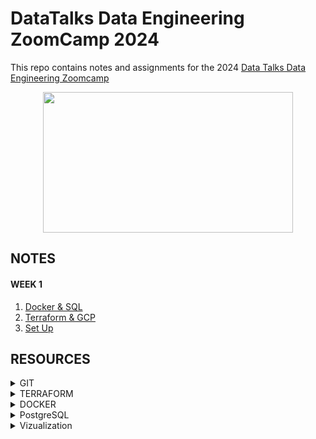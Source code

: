 # DataTalks Data Engineering ZoomCamp 2024 
This repo contains notes and assignments for the 2024 [Data Talks Data Engineering Zoomcamp](https://github.com/DataTalksClub/data-engineering-zoomcamp/tree/main)

<div align="center">
  <img src="https://github.com/inner-outer-space/de-zoomcamp-2024/assets/12296455/2689b1a3-60af-4b13-9ca5-dde96f28773c" width="400" height="225" style="margin: 0 auto;">
</div>

## NOTES 
#### WEEK 1 
1. [Docker & SQL](https://github.com/inner-outer-space/de-zoomcamp-2024/blob/main/week_1_basics_n_setup/docker_sql/readme.md)
2. [Terraform & GCP](https://github.com/inner-outer-space/de-zoomcamp-2024/blob/main/week_1_basics_n_setup/terraform_gcp/readme.md)
3. [Set Up]()

## RESOURCES
<details>
<summary>GIT</summary>      
- **[GIT](https://dangitgit.com/)** General
- **[GIT EXTENDED](https://dangitgit.com/)** Special commit cases
- **[GIT README](https://pragmaticpineapple.com/adding-custom-html-and-css-to-github-readme/)** Adding HTML and CSS to GIT Readme  
</details>

<details>
<summary>TERRAFORM</summary> 
-**[Terraform State Files](https://www.devopsschool.com/blog/what-is-terraform-tfstate-backup-file-in-terraform/)
</details>

<details>
<summary>DOCKER</summary>      
- **[DOCKER COMMANDS](https://linuxhandbook.com/essential-docker-commands/)**
</details>

<details>
<summary>PostgreSQL</summary>
**[Postgres](https://www.postgresql.org/docs/16/index.html)** PostgreSQL official documentation  
</details>

<details>
<summary>Vizualization</summary>
**[Vizualize in Python](https://hossainlab.github.io/dataviz/notebooks/MPL01-Intro%20to%20Data%20Visualization.html)
</details>
